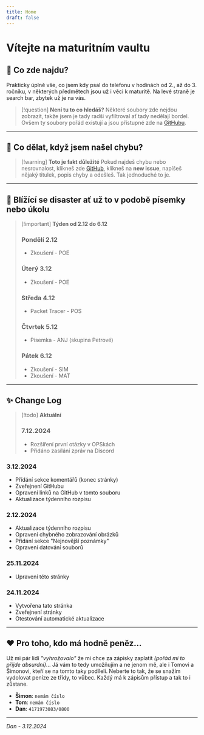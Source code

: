 ```yaml
---
title: Home
draft: false
---
```

 
# Vítejte na maturitním vaultu

## 🌿 Co zde najdu?
Prakticky úplně vše, co jsem kdy psal do telefonu v hodinách od 2., až do 3. ročníku, v některých předmětech jsou už i věci k maturitě. Na levé straně je search bar, zbytek už je na vás.
> [!question] **Není tu to co hledáš?**
> Některé soubory zde nejdou zobrazit, takže jsem je tady radši vyfiltroval ať tady nedělají bordel. Ovšem ty soubory pořád existují a jsou přístupné zde na [GitHubu](https://github.com/ARCL01/quartz).

---

## 🐛 Co dělat, když jsem našel chybu?
> [!warning] **Toto je fakt důležité**
Pokud najdeš chybu nebo nesrovnalost, klikneš zde [GitHub](https://github.com/ARCL01/quartz/issues), klikneš na **new issue**, napíšeš nějaký titulek, popis chyby a odešleš. Tak jednoduché to je.

---

## 📓 Blížící se disaster ať už to v podobě písemky nebo úkolu
> [!important] **Týden od 2.12 do 6.12**
> ### Pondělí 2.12
> - Zkoušení - POE
> ### Úterý 3.12
> - Zkoušení - POE
> ### Středa 4.12
> - Packet Tracer - POS
> ### Čtvrtek 5.12
> - Písemka - ANJ (skupina Petrové)
> ### Pátek 6.12
> - Zkoušení - SIM
> - Zkoušení - MAT

---

## ✨ Change Log
> [!todo] **Aktuální**
> ### 7.12.2024
> - Rozšíření první otázky v OPSkách
> - Přidáno zasílání zpráv na Discord

### 3.12.2024
- Přídání sekce komentářů (konec stránky)
- Zveřejnení GitHubu
- Opravení linků na GitHub v tomto souboru
- Aktualizace týdenního rozpisu

### 2.12.2024
- Aktualizace týdenního rozpisu
- Opravení chybného zobrazování obrázků
- Přidání sekce "Nejnovější poznámky"
- Opravení datování souborů

### 25.11.2024
- Upravení této stránky

### 24.11.2024
- Vytvořena tato stránka
- Zveřejnení stránky
- Otestování automatické aktualizace
---

## ❤️ Pro toho, kdo má hodně peněz...

Už mi pár lidí _"vyhrožovalo"_ že mi chce za zápisky zaplatit *(pořád mi to přijde absurdní)*... Já vám to tedy umožňujím a ne jenom mě, ale i Tomovi a Šimonovi, kteří se na tomto taky podíleli. Neberte to tak, že se snažím vydolovat peníze ze třídy, to vůbec. Každý má k zápisům přístup a tak to i zůstane.

- **Šimon**: `nemám číslo`
- **Tom**: `nemám číslo`
- **Dan**: `4171973083/0800`

---

_Dan - 3.12.2024_
